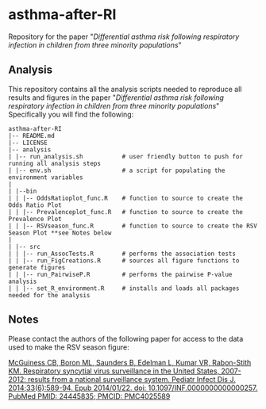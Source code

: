 # asthma-after-RI
Repository for the paper "*Differential asthma risk following respiratory infection in children from three minority populations*"

## Analysis
This repository contains all the analysis scripts needed to reproduce all results and figures in the paper "*Differential asthma risk following respiratory infection in children from three minority populations*" Specifically you will find the following:

```
asthma-after-RI
|-- README.md
|-- LICENSE
|-- analysis
| |-- run_analysis.sh           # user friendly button to push for running all analysis steps
| |-- env.sh                    # a script for populating the environment variables
| 
| |--bin
| | |-- OddsRatioplot_func.R    # function to source to create the Odds Ratio Plot
| | |-- Prevalenceplot_func.R   # function to source to create the Prevalence Plot
| | |-- RSVseason_func.R        # function to source to create the RSV Season Plot **see Notes below
|
| |-- src
| | |-- run_AssocTests.R        # performs the association tests
| | |-- run_FigCreations.R      # sources all figure functions to generate figures
| | |-- run_PairwiseP.R         # performs the pairwise P-value analysis
| | |-- set_R_environment.R     # installs and loads all packages needed for the analysis 
```

## Notes
Please contact the authors of the following paper for access to the data used to make the RSV season figure:

[McGuiness CB, Boron ML, Saunders B, Edelman L, Kumar VR, Rabon-Stith KM. Respiratory syncytial virus surveillance in the United States, 2007-2012: results from a national surveillance system. Pediatr Infect Dis J. 2014;33(6):589-94. Epub 2014/01/22. doi: 10.1097/INF.0000000000000257. PubMed PMID: 24445835; PMCID: PMC4025589](https://www.ncbi.nlm.nih.gov/pubmed/24445835)
